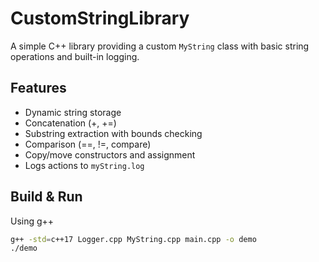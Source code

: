 # CustomStringLibrary

A simple C++ library providing a custom `MyString` class with basic string operations and built-in logging.

## Features

- Dynamic string storage
- Concatenation (+, +=)
- Substring extraction with bounds checking
- Comparison (==, !=, compare)
- Copy/move constructors and assignment
- Logs actions to `myString.log`

## Build & Run

Using g++  
```bash
g++ -std=c++17 Logger.cpp MyString.cpp main.cpp -o demo
./demo
